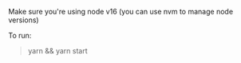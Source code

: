 Make sure you're using node v16 (you can use nvm to manage node versions)

To run:
> yarn && yarn start